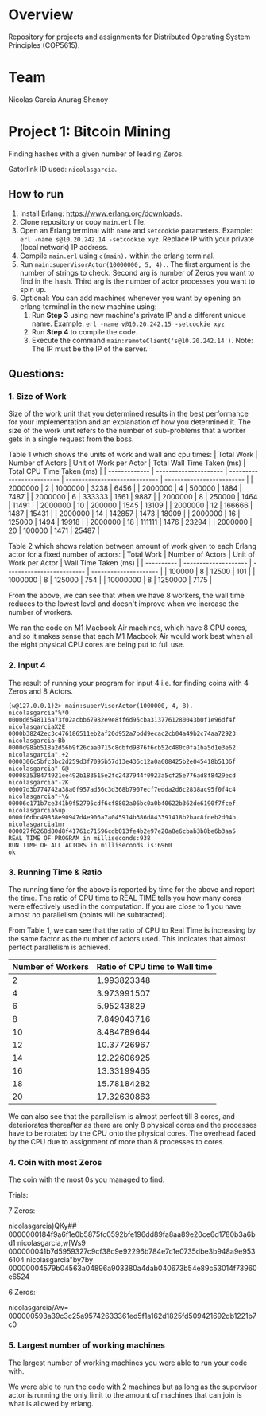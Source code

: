 # Overview
Repository for projects and assignments for Distributed Operating System Principles (COP5615).

# Team
Nicolas Garcia
Anurag Shenoy

# Project 1: Bitcoin Mining 
Finding hashes with a given number of leading Zeros.

Gatorlink ID used: `nicolasgarcia`.

## How to run
1. Install Erlang: <https://www.erlang.org/downloads>.
2. Clone repository or copy `main.erl` file.
3. Open an Erlang terminal with `name` and `setcookie` parameters. Example: `erl -name s@10.20.242.14 -setcookie xyz`. Replace IP with your private (local network) IP address.
4. Compile `main.erl` using `c(main).` within the erlang terminal.
5. Run `main:superVisorActor(10000000, 5, 4).`. The first argument is the number of strings to check. Second arg is number of Zeros you want to find in the hash. Third arg is the number of actor processes you want to spin up.
6. Optional: You can add machines whenever you want by opening an erlang terminal in the new machine using:
    1. Run **Step 3** using new machine's private IP and a different unique name. Example: `erl -name v@10.20.242.15 -setcookie xyz`
    2. Run **Step 4** to compile the code.
    3. Execute the command `main:remoteClient('s@10.20.242.14')`. Note: The IP must be the IP of the server.

## Questions:
### 1. Size of Work
Size of the work unit that you determined results in the best performance for your implementation and an explanation
 of how you determined it. The size of the work unit refers to the number of sub-problems that a worker gets in a
 single request from the boss.

Table 1 which shows the units of work and wall and cpu times:
| Total Work    |	Number of Actors    | Unit of Work per Actor    | Total Wall Time Taken (ms)    | Total CPU Time Taken (ms) |
| ------------- | --------------------- | ------------------------- | ----------------------------- | ------------------------- |
| 2000000       | 2	                    | 1000000	                | 3238                          | 6456                      | 
| 2000000       | 4	                    | 500000	                | 1884                          | 7487                      | 
| 2000000       | 6	                    | 333333	                | 1661                          | 9887                      | 
| 2000000       | 8                 	| 250000	                | 1464                          | 11491                     | 
| 2000000       | 10	                | 200000	                | 1545                          | 13109                     | 
| 2000000       | 12                	| 166666	                | 1487                          | 15431                     | 
| 2000000       | 14	                | 142857	                | 1473                          | 18009                     | 
| 2000000       | 16	                | 125000	                | 1494                          | 19918                     | 
| 2000000       | 18	                | 111111	                | 1476                          | 23294                     | 
| 2000000       | 20	                | 100000	                | 1471                          | 25487                     |  

Table 2 which shows relation between amount of work given to each Erlang actor for a fixed number of actors:
| Total Work | 	Number of Actors    | Unit of Work per Actor    | Wall Time Taken (ms)  |
| ---------- | -------------------- | ------------------------- | --------------------- |
| 100000	 | 8	                | 12500	                    | 101                   | 
| 1000000	 | 8	                | 125000	                | 754                   | 
| 10000000	 | 8	                | 1250000	                | 7175                  | 

From the above, we can see that when we have 8 workers, the wall time reduces to the lowest level and doesn't improve when we increase the number of workers.

We ran the code on M1 Macbook Air machines, which have 8 CPU cores, and so it makes sense that each M1 Macbook Air would work best when all the eight physical CPU cores are being put to full use.

### 2. Input 4
The result of running your program for input 4 i.e. for finding coins with 4 Zeros and 8 Actors.

```log
(w@127.0.0.1)2> main:superVisorActor(1000000, 4, 8).      
nicolasgarcia"%*O       0000d6548116a73f02acbb67982e9e8ff6d95cba3137761280043b0f1e96df4f
nicolasgarciaX2E        0000b38242ec3c476186511eb2af20d952a7bdd9ecac2cb04a49b2c74aa72923
nicolasgarcia~Bb        0000d98ab518a2d56b9f26caa0715c8dbfd9876f6cb52c480c0fa1ba5d1e3e62
nicolasgarcia".+2       0000306c5bfc3bc2d259d3f7095b57d13e436c12a0a608425b2e045418b5136f
nicolasgarcia"-G@       000083538474921ee492b183515e2fc2437944f0923a5cf25e776ad8f8429ecd
nicolasgarcia"-2K       00007d3b774742a38a0f957ad56c3d368b7907ecf7edda2d6c2838ac95f0f4c4
nicolasgarcia"+\&       00006c171b7ce341b9f52795cdf6cf8802a06bc0a0b40622b362de6190f7fcef
nicolasgarcia5up        0000f6dbc49838e90947d4e906a7a045914b386d843391418b2bac8fdeb2d04b
nicolasgarcia1mr        000027f6268d80d8f41761c71596cdb013fe4b2e97e20a8e6cbab3b8be6b3aa5
REAL TIME OF PROGRAM in milliseconds:938
RUN TIME OF ALL ACTORS in milliseconds is:6960
ok
```

### 3. Running Time & Ratio
The running time for the above is reported by time for the above and report the time.  The ratio of CPU time to REAL
TIME tells you how many cores were effectively used in the computation.  If you are close to 1 you have almost no
parallelism (points will be subtracted).

From Table 1, we can see that the ratio of CPU to Real Time is increasing by the same factor as the number of actors used.
This indicates that almost perfect parallelism is achieved.

| Number of Workers | Ratio of CPU time to Wall time    |
| ----------------- | --------------------------------- |
| 2	                | 1.993823348                       |
| 4	                | 3.973991507                       |
| 6	                | 5.95243829                        |
| 8	                | 7.849043716                       |
| 10                | 8.484789644                       |
| 12                | 10.37726967                       |
| 14                | 12.22606925                       |
| 16                | 13.33199465                       |
| 18                | 15.78184282                       |
| 20                | 17.32630863                       |

We can also see that the parallelism is almost perfect till 8 cores, and deteriorates thereafter as there are only 8 physical cores and the processes have to be rotated by the CPU onto the physical cores. The overhead faced by the CPU due to assignment of more than 8 processes to cores.

### 4. Coin with most Zeros
The coin with the most 0s you managed to find.

Trials:

7 Zeros:

nicolasgarcia)QKy##     0000000184f9a6f1e0b5875fc0592bfe196dd89fa8aa89e20ce6d1780b3a6bd1
nicolasgarcia,w[Ws9     000000041b7d5959327c9cf38c9e92296b784e7c1e0735dbe3b948a9e9536104
nicolasgarcia"by7by     00000004579b04563a04896a903380a4dab040673b54e89c53014f73960e6524

6 Zeros:

nicolasgarcia/Aw=   000000593a39c3c25a95742633361ed5f1a162d1825fd509421692db1221b7c0

### 5. Largest number of working machines
The largest number of working machines you were able to run your code with.

We were able to run the code with 2 machines but as long as the supervisor actor is running the only limit to the amount of machines that can join is what is allowed by erlang.


